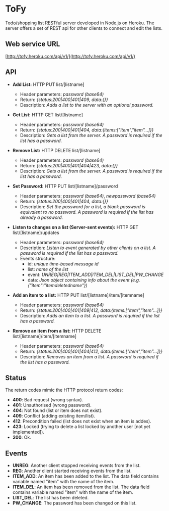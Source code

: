 # ToFy

Todo/shopping list RESTful server developed in Node.js on Heroku.
The server offers a set of REST api for other clients to connect and edit the lists.

## Web service URL
[http://tofy.heroku.com/api/v1/](http://tofy.heroku.com/api/v1/)

## API
* **Add List:** HTTP PUT list/[listname]
    * Header parameters: *password (base64)*
    * Return: *{status:200|400|401|409, data:{}}*
    * Description: *Adds a list to the server with an optional password.*

* **Get List:** HTTP GET list/[listname]
    * Header parameters: *password (base64)*
    * Return: *{status:200|400|401|404, data:{items:["item","item"...]}}*
    * Description: *Gets a list from the server. A password is required if the list has a password.*
    
* **Remove List:** HTTP DELETE list/[listname]
    * Header parameters: *password (base64)*
    * Return: *{status:200|400|401|404|423, data:{}}*
    * Description: *Gets a list from the server. A password is required if the list has a password.*

* **Set Password:** HTTP PUT list/[listname]/password
    * Header parameters: *password (base64)*, *newpassword (base64)*
    * Return: *{status:200|400|401|404, data:{}}*
    * Description: *Set the password for a list, a blank password is equivalent to no password. A password is required if the list has already a password.*

* **Listen to changes on a list (Server-sent events):** HTTP GET list/[listname]/updates
    * Header parameters: *password (base64)*
    * Description: *Listen to event generated by other clients on a list. A password is required if the list has a password.*
    * Events structure:
        * id: *unique time-based message id*
        * list: *name of the list*
        * event: *UNREG|REG|ITEM_ADD|ITEM_DEL|LIST_DEL|PW_CHANGE*
        * data: *Json object containing info about the event (e.g. {"item":"itemdeletedname"})*

* **Add an item to a list:** HTTP PUT list/[listname]/item/[itemname]
    * Header parameters: *password (base64)*
    * Return: *{status:200|400|401|409|412, data:{items:["item","item"...]}}*
    * Description: *Adds an item to a list. A password is required if the list has a password.*

* **Remove an item from a list:** HTTP DELETE list/[listname]/item/[itemname]
    * Header parameters: *password (base64)*
    * Return: *{status:200|400|401|404|412, data:{items:["item","item"...]}}*
    * Description: *Removes an item from a list. A password is required if the list has a password.*


## Status
The return codes mimic the HTTP protocol return codes:
* **400**: Bad request (wrong syntax).
* **401**: Unauthorised (wrong password).
* **404**: Not found (list or item does not exist).
* **409**: Conflict (adding existing item/list).
* **412**: Precondition failed (list does not exist when an item is addes).
* **423**: Locked (trying to delete a list locked by another user [not yet implemented]).
* **200**: Ok.

## Events
* **UNREG**: Another client stopped receiving events from the list.
* **REG**: Another client started receiving events from the list.
* **ITEM_ADD**: An item has been added to the list. The data field contains variable named "item" with the name of the item.
* **ITEM_DEL**: An item has been removed from the list. The data field contains variable named "item" with the name of the item.
* **LIST_DEL**: The list has been deleted.
* **PW_CHANGE**: The password has been changed on this list.


